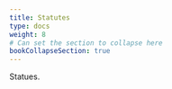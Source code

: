 ```yaml
---
title: Statutes
type: docs
weight: 8
# Can set the section to collapse here
bookCollapseSection: true
---
```


Statues.

